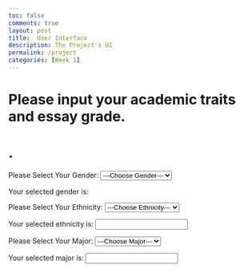 ```yaml
---
toc: false
comments: true
layout: post
title:  User Interface
description: The Project's UI
permalink: /project
categories: [Week 1]
---
```


# Please input your academic traits and essay grade. 
# .


<html>
<script>
function gen() {
    var genderList = document.getElementById("genderList");
    document.getElementById("gender").innerHTML = genderList.options[genderList.selectedIndex].text;
  }
</script>
<body>
<form>
Please Select Your Gender:
<select id="genderList" onchange="gen()">
    <option> ---Choose Gender--- </option>  
    <option> Male </option>  
    <option> Female </option>  
</select>

<p>Your selected gender is: <font color = "#ffffc2"><t id = "gender"></t></font></p>
</form>

</body>
</html>



<html>
<script>
function eth()
{
var ethnicityList=document.getElementById("ethnicityList");
document.getElementById("ethnicity").value=ethnicityList.options[ethnicityList.selectedIndex].text;
}
</script>
<body>
<form>
Please Select Your Ethnicity:
<select id="ethnicityList" onchange="eth()">
    <option> ---Choose Ethnicity--- </option>  
    <option> White </option>  
    <option> Hispanic </option>  
    <option> African-American </option>  
    <option> Asian </option>  
    <option> Other </option>  
</select>
<p>Your selected ethnicity is: <input type = "text" id = "ethnicity" size = "20"></p>
</form>

</body>
</html>



<html>
<script>
function maj()
{
var majorList=document.getElementById("majorList");
document.getElementById("major").value=majorList.options[majorList.selectedIndex].text;
}
</script>
<body>
<form>
Please Select Your Major:
<select id="majorList" onchange="maj()">
    <option> ---Choose Major--- </option>  
    <option> Computer Science </option>  
    <option> Business </option>  
    <option> Biology </option>  
    <option> Politics </option>  
    <option> Engineering </option>  
    <option> Social Sciences </option>
    <option> English </option>
    <option> Other </option>
</select>
<p>Your selected major is: <input type = "text" id = "major" size = "20"></p>
</form>

</body>
</html>

